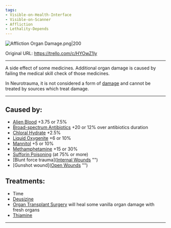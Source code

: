 ```yaml
---
tags:
- Visible-on-Health-Interface
- Visible-on-Scanner
- Affliction
- Lethality-Depends
---
```


![Affliction Organ Damage.png\|200](/Torso/Vanilla%20Organ%20Damage%20-%20Attachments/6718845db30472d958dd7e40.png)

Original URL: https://trello.com/c/HYOwZ1ly

---

A side effect of some medicines. Additional organ damage is caused by failing the medical skill check of those medicines.

In Neurotrauma, it is not considered a form of [damage](https://barotraumagame.com/wiki/Damage_(Affliction_Type)) and cannot be treated by sources which treat damage.

---

## Caused by:

- [Alien Blood](../Items/Alien%20Blood.md) +3.75 or 7.5%
- [Broad-spectrum Antibiotics](../Items/Broad-spectrum%20Antibiotics.md) +20 or 12% over antibiotics duration
- [Chloral Hydrate](https://barotraumagame.com/wiki/Chloral_Hydrate "‌") +2.5%
- [Liquid Oxygenite](../Items/Liquid%20Oxygenite.md) +6 or 10%
- [Mannitol](../Items/Mannitol.md) +5 or 10%
- [Methamphetamine](../Items/Methamphetamine.md) +15 or 30%
- [Sufforin Poisoning](Sufforin%20Poisoning.md) (at 75% or more)
- [Blunt force trauma]([Internal Wounds](../Any%20bodypart/Internal%20Wounds.md) "‌")
- [Gunshot wound]([Open Wounds](../Any%20bodypart/Open%20Wounds.md) "‌")

## Treatments:

- Time
- [Deusizine](../Items/Deusizine.md)
- [Organ Transplant Surgery](../Procedures/Organ%20Transplant%20Surgery.md) will heal some vanilla organ damage with fresh organs
- [Thiamine](../Items/Thiamine.md)

---

